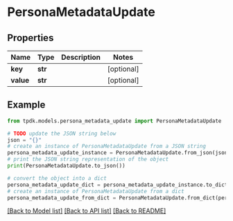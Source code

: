 # PersonaMetadataUpdate



## Properties

Name | Type | Description | Notes
------------ | ------------- | ------------- | -------------
**key** | **str** |  | [optional] 
**value** | **str** |  | [optional] 

## Example

```python
from tpdk.models.persona_metadata_update import PersonaMetadataUpdate

# TODO update the JSON string below
json = "{}"
# create an instance of PersonaMetadataUpdate from a JSON string
persona_metadata_update_instance = PersonaMetadataUpdate.from_json(json)
# print the JSON string representation of the object
print(PersonaMetadataUpdate.to_json())

# convert the object into a dict
persona_metadata_update_dict = persona_metadata_update_instance.to_dict()
# create an instance of PersonaMetadataUpdate from a dict
persona_metadata_update_from_dict = PersonaMetadataUpdate.from_dict(persona_metadata_update_dict)
```
[[Back to Model list]](../README.md#documentation-for-models) [[Back to API list]](../README.md#documentation-for-api-endpoints) [[Back to README]](../README.md)


